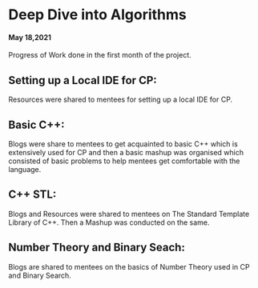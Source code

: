 # Deep Dive into Algorithms 
#### May 18,2021

Progress of Work done in the first month of the project.

## Setting up a Local IDE for CP:
Resources were shared to mentees for setting up a local IDE for CP. 

## Basic C++:
Blogs were share to mentees to get acquainted to basic C++ which is extensively used for CP and then a basic mashup was organised which consisted of basic problems to help mentees get comfortable with the language.

## C++ STL:
Blogs and Resources were shared to mentees on The Standard Template Library of C++. Then a Mashup was conducted on the same.

## Number Theory and Binary Seach:
Blogs are shared to mentees on the basics of Number Theory used in CP and Binary Search.

